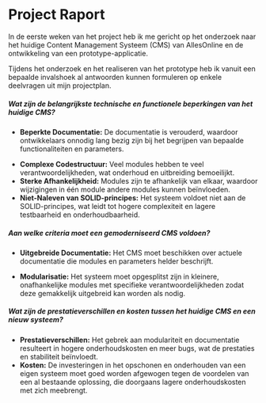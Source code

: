 # Project Raport

In de eerste weken van het project heb ik me gericht op het onderzoek naar het huidige Content Management Systeem (CMS) van AllesOnline en de ontwikkeling van een prototype-applicatie.

Tijdens het onderzoek en het realiseren van het prototype heb ik vanuit een bepaalde invalshoek al antwoorden kunnen formuleren op enkele deelvragen uit mijn projectplan.

##### Wat zijn de belangrijkste technische en functionele beperkingen van het huidige CMS?
* **Beperkte Documentatie:** De documentatie is verouderd, waardoor ontwikkelaars onnodig lang bezig zijn bij het begrijpen van bepaalde functionaliteiten en parameters.
- **Complexe Codestructuur:** Veel modules hebben te veel verantwoordelijkheden, wat onderhoud en uitbreiding bemoeilijkt.
- **Sterke Afhankelijkheid:** Modules zijn te afhankelijk van elkaar, waardoor wijzigingen in één module andere modules kunnen beïnvloeden.
- **Niet-Naleven van SOLID-principes:** Het systeem voldoet niet aan de SOLID-principes, wat leidt tot hogere complexiteit en lagere testbaarheid en onderhoudbaarheid.

##### Aan welke criteria moet een gemoderniseerd CMS voldoen?
* **Uitgebreide Documentatie:** Het CMS moet beschikken over actuele documentatie die modules en parameters helder beschrijft.
- **Modularisatie:** Het systeem moet opgesplitst zijn in kleinere, onafhankelijke modules met specifieke verantwoordelijkheden zodat deze gemakkelijk uitgebreid kan worden als nodig.

##### Wat zijn de prestatieverschillen en kosten tussen het huidige CMS en een nieuw systeem?
* **Prestatieverschillen:** Het gebrek aan modulariteit en documentatie resulteert in hogere onderhoudskosten en meer bugs, wat de prestaties en stabiliteit beïnvloedt.
* **Kosten:** De investeringen in het opschonen en onderhouden van een eigen systeem moet goed worden afgewogen tegen de voordelen van een al bestaande oplossing, die doorgaans lagere onderhoudskosten met zich meebrengt.
